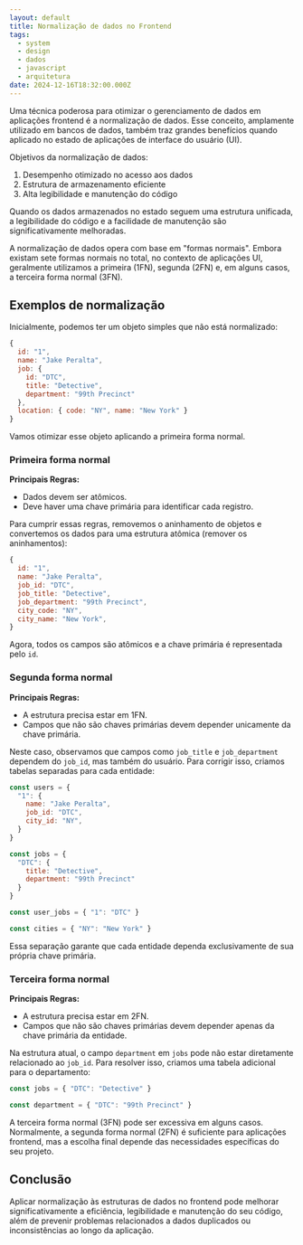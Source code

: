 ```yaml
---
layout: default
title: Normalização de dados no Frontend
tags:
  - system
  - design
  - dados
  - javascript
  - arquitetura
date: 2024-12-16T18:32:00.000Z
---
```

Uma técnica poderosa para otimizar o gerenciamento de dados em aplicações frontend é a normalização de dados. Esse conceito, amplamente utilizado em bancos de dados, também traz grandes benefícios quando aplicado no estado de aplicações de interface do usuário (UI).

Objetivos da normalização de dados:

1. Desempenho otimizado no acesso aos dados
2. Estrutura de armazenamento eficiente
3. Alta legibilidade e manutenção do código

Quando os dados armazenados no estado seguem uma estrutura unificada, a legibilidade do código e a facilidade de manutenção são significativamente melhoradas.

A normalização de dados opera com base em "formas normais". Embora existam sete formas normais no total, no contexto de aplicações UI, geralmente utilizamos a primeira (1FN), segunda (2FN) e, em alguns casos, a terceira forma normal (3FN).

## Exemplos de normalização

Inicialmente, podemos ter um objeto simples que não está normalizado:

```javascript
{
  id: "1",
  name: "Jake Peralta",
  job: {
    id: "DTC",
    title: "Detective",
    department: "99th Precinct"
  },
  location: { code: "NY", name: "New York" }
}
```

Vamos otimizar esse objeto aplicando a primeira forma normal.

### Primeira forma normal

**Principais Regras:**

* Dados devem ser atômicos.
* Deve haver uma chave primária para identificar cada registro.

Para cumprir essas regras, removemos o aninhamento de objetos e convertemos os dados para uma estrutura atômica (remover os aninhamentos):

```javascript
{
  id: "1",
  name: "Jake Peralta",
  job_id: "DTC",
  job_title: "Detective",
  job_department: "99th Precinct",
  city_code: "NY",
  city_name: "New York",
}
```

Agora, todos os campos são atômicos e a chave primária é representada pelo `id`.

### Segunda forma normal

**Principais Regras:**

* A estrutura precisa estar em 1FN.
* Campos que não são chaves primárias devem depender unicamente da chave primária.

Neste caso, observamos que campos como `job_title` e `job_department` dependem do `job_id`, mas também do usuário. Para corrigir isso, criamos tabelas separadas para cada entidade:

```javascript
const users = {
  "1": {
    name: "Jake Peralta",
    job_id: "DTC",
    city_id: "NY",
  }
}

const jobs = {
  "DTC": {
    title: "Detective",
    department: "99th Precinct"
  }
}

const user_jobs = { "1": "DTC" }

const cities = { "NY": "New York" }
```

Essa separação garante que cada entidade dependa exclusivamente de sua própria chave primária.

### Terceira forma normal

**Principais Regras:**

* A estrutura precisa estar em 2FN.
* Campos que não são chaves primárias devem depender apenas da chave primária da entidade.

Na estrutura atual, o campo `department` em `jobs` pode não estar diretamente relacionado ao `job_id`. Para resolver isso, criamos uma tabela adicional para o departamento:

```javascript
const jobs = { "DTC": "Detective" }

const department = { "DTC": "99th Precinct" }
```

A terceira forma normal (3FN) pode ser excessiva em alguns casos. Normalmente, a segunda forma normal (2FN) é suficiente para aplicações frontend, mas a escolha final depende das necessidades específicas do seu projeto.

## Conclusão

Aplicar normalização às estruturas de dados no frontend pode melhorar significativamente a eficiência, legibilidade e manutenção do seu código, além de prevenir problemas relacionados a dados duplicados ou inconsistências ao longo da aplicação.

